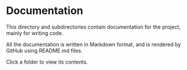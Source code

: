 # Documentation

This directory and subdirectories contain documentation for the project, mainly for writing code.

All the documentation is written in Markdown format, and is rendered by GitHub using README.md files.

Click a folder to view its contents.